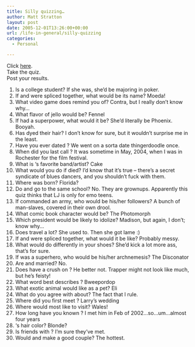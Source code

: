 ```yaml
---
title: Silly quizzing…
author: Matt Stratton
layout: post
date: 2005-12-01T13:26:00+00:00
url: /life-in-general/silly-quizzing
categories:
  - Personal

---
```

Click [here][1].  
Take the quiz.  
Post your results.  
1) Is a college student? If she was, she&#8217;d be majoring in poker.  
2) If and were spliced together, what would be its name? Moeda!  
3) What video game does remind you of? Contra, but I really don&#8217;t know why&#8230;  
4) What flavor of jello would be? Fennel  
5) If had a superpower, what would it be? She&#8217;d literally be Phoenix. Booyah.  
6) Has dyed their hair? I don&#8217;t know for sure, but it wouldn&#8217;t surprise me in the least.  
7) Have you ever dated ? We went on a sorta date thingerdoodle once.  
8) When did you last call ? It was sometime in May, 2004, when I was in Rochester for the film festival.  
9) What is &#8216;s favorite band/artist? Cake  
10) What would you do if died? I&#8217;d know that it&#8217;s true &#8211; there&#8217;s a secret syndicate of blues dancers, and you shouldn&#8217;t fuck with them.  
11) Where was born? Florida?  
12) Do and go to the same school? No. They are grownups. Apparently this quiz thinks that LJ is only for emo teens.  
13) If commanded an army, who would be his/her followers? A bunch of man-slaves, covered in their own drool.  
14) What comic book character would be? The Photomorph  
15) Which president would be likely to idolize? Madison, but again, I don&#8217;t; know why&#8230;  
16) Does travel a lot? She used to. Then she got lame :)  
17) If and were spliced together, what would it be like? Probably messy.  
18) What would do differently in your shoes? She&#8217;d kick a lot more ass, that&#8217;s for sure.  
19) If was a superhero, who would be his/her archnemesis? The Disconator  
20) Are and married? No.  
21) Does have a crush on ? He better not. Trapper might not look like much, but he&#8217;s feisty!  
22) What word best describes ? Bweepordop  
23) What exotic animal would like as a pet? Eli  
24) What do you agree with about? The fact that I rule.  
25) Where did you first meet ? Larry&#8217;s wedding  
26) Where would most like to visit? Wales!  
27) How long have you known ? I met him in Feb of 2002&#8230;so&#8230;um&#8230;almost four years  
28) &#8216;s hair color? Blonde?  
29) Is friends with ? I&#8217;m sure they&#8217;ve met.  
30) Would and make a good couple? The hottest.

 [1]: http://junk.alanv.org/ljquiz.php